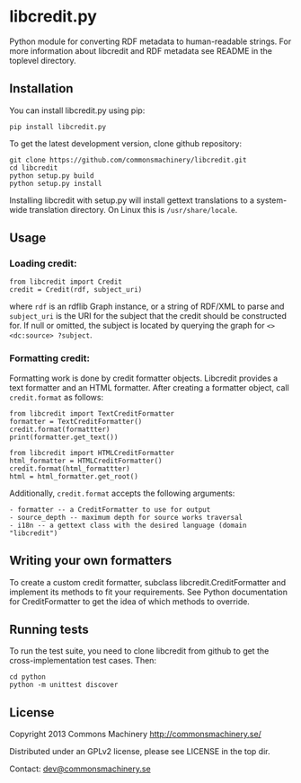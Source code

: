 libcredit.py
============

Python module for converting RDF metadata to human-readable strings.
For more information about libcredit and RDF metadata see README in the
toplevel directory.

Installation
------------

You can install libcredit.py using pip:

    pip install libcredit.py

To get the latest development version, clone github repository:

    git clone https://github.com/commonsmachinery/libcredit.git
    cd libcredit
    python setup.py build
    python setup.py install

Installing libcredit with setup.py will install gettext translations to a
system-wide translation directory. On Linux this is `/usr/share/locale`.

Usage
-----

### Loading credit:

    from libcredit import Credit
    credit = Credit(rdf, subject_uri)

where `rdf` is an rdflib Graph instance, or a string of RDF/XML to
parse and `subject_uri` is the URI for the subject that the credit should be
constructed for.  If null or omitted, the subject is located by querying the
graph for `<> <dc:source> ?subject`.

### Formatting credit:

Formatting work is done by credit formatter objects. Libcredit provides a text
formatter and an HTML formatter. After creating a formatter object, call
`credit.format` as follows:

    from libcredit import TextCreditFormatter
    formatter = TextCreditFormatter()
    credit.format(formattter)
    print(formatter.get_text())

    from libcredit import HTMLCreditFormatter
    html_formatter = HTMLCreditFormatter()
    credit.format(html_formattter)
    html = html_formatter.get_root()

Additionally, `credit.format` accepts the following arguments:

    - formatter -- a CreditFormatter to use for output
    - source_depth -- maximum depth for source works traversal
    - i18n -- a gettext class with the desired language (domain "libcredit")

Writing your own formatters
---------------------------

To create a custom credit formatter, subclass libcredit.CreditFormatter and
implement its methods to fit your requirements. See Python documentation for
CreditFormatter to get the idea of which methods to override.

Running tests
-------------

To run the test suite, you need to clone libcredit from github to get
the cross-implementation test cases.  Then:

    cd python
    python -m unittest discover

License
-------

Copyright 2013 Commons Machinery http://commonsmachinery.se/

Distributed under an GPLv2 license, please see LICENSE in the top dir.

Contact: dev@commonsmachinery.se
